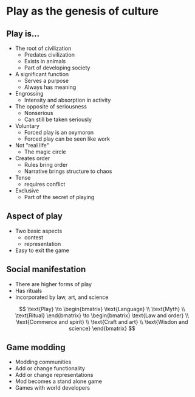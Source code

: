 # Play as the genesis of culture

## Play is...

- The root of civilization
    - Predates civilization
    - Exists in animals
    - Part of developing society
- A significant function
    - Serves a purpose
    - Always has meaning
- Engrossing
    - Intensity and absorption in activity
- The opposite of seriousness
    - Nonserious
    - Can still be taken seriously
- Voluntary
    - Forced play is an oxymoron
    - Forced play can be seen like work
- Not "real life"
    - The magic circle
- Creates order
    - Rules bring order
    - Narrative brings structure to chaos
- Tense
    - requires conflict
- Exclusive
    - Part of the secret of playing

## Aspect of play

- Two basic aspects
    - contest
    - representation
- Easy to exit the game

## Social manifestation

- There are higher forms of play
- Has rituals
- Incorporated by law, art, and science

$$
    \text{Play} \to \begin{bmatrix}
        \text{Language} \\
        \text{Myth} \\
        \text{Ritual}
    \end{bmatrix}
    \to \begin{bmatrix}
        \text{Law and order} \\
        \text{Commerce and spirit} \\
        \text{Craft and art} \\
        \text{Wisdon and science}
    \end{bmatrix}
$$

## Game modding

- Modding communities
- Add or change functionality
- Add or change representations
- Mod becomes a stand alone game
- Games with world developers